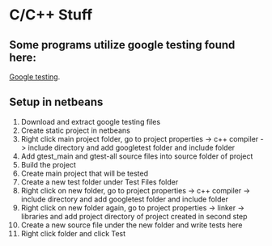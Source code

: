 # C/C++ Stuff

## Some programs utilize google testing found here: 
[Google testing](https://github.com/google/googletest).

## Setup in netbeans
1. Download and extract google testing files
2. Create static project in netbeans
3. Right click main project folder, go to project properties -> c++ compiler -> include directory and add googletest folder and include folder
4. Add gtest_main and gtest-all source files into source folder of project
5. Build the project
6. Create main project that will be tested
7. Create a new test folder under Test Files folder
8. Right click on new folder, go to project properties -> c++ compiler -> include directory and add googletest folder and include folder
9. Right click on new folder again, go to project properties -> linker -> libraries and add project directory of project created in second step
10. Create a new source file under the new folder and write tests here
11. Right click folder and click Test
